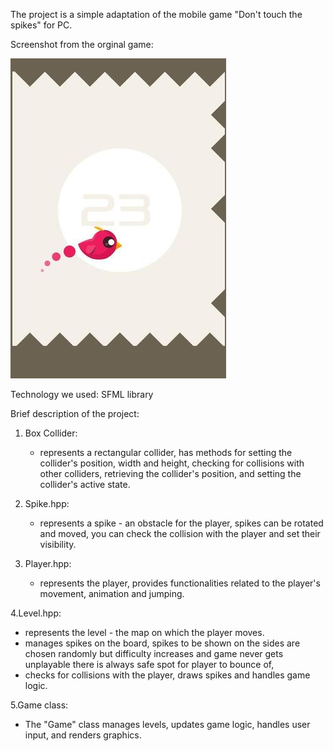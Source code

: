 The project is a simple adaptation of the mobile game "Don't touch the spikes" for PC.

Screenshot from the orginal game:

![Example game looks](./screenshots/example_game1.jpg)

Technology we used: SFML library

Brief description of the project:

1. Box Collider:
   - represents a rectangular collider, has methods for setting the collider's position, width and height, checking for collisions with other colliders, retrieving the collider's position, and setting the collider's active state.

2. Spike.hpp:
   - represents a spike - an obstacle for the player, spikes can be rotated and moved, you can check the collision with the player and set their visibility.

3. Player.hpp:
   - represents the player, provides functionalities related to the player's movement, animation and jumping.

4.Level.hpp:
   - represents the level - the map on which the player moves.
   - manages spikes on the board, spikes to be shown on the sides are chosen randomly but difficulty increases and game never gets unplayable there is always safe spot for player to bounce of, 
   - checks for collisions with the player, draws spikes and handles game logic.

5.Game class:
   - The "Game" class manages levels, updates game logic, handles user input, and renders graphics.
